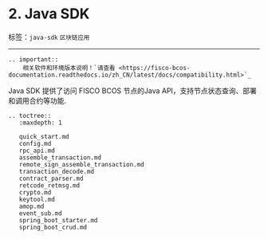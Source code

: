 # 2. Java SDK

标签：``java-sdk`` ``区块链应用``

----

```eval_rst
.. important::
    相关软件和环境版本说明！`请查看 <https://fisco-bcos-documentation.readthedocs.io/zh_CN/latest/docs/compatibility.html>`_
```

Java SDK 提供了访问 FISCO BCOS 节点的Java API，支持节点状态查询、部署和调用合约等功能.

```eval_rst
.. toctree::
   :maxdepth: 1

   quick_start.md
   config.md
   rpc_api.md
   assemble_transaction.md
   remote_sign_assemble_transaction.md
   transaction_decode.md
   contract_parser.md
   retcode_retmsg.md
   crypto.md
   keytool.md
   amop.md
   event_sub.md
   spring_boot_starter.md
   spring_boot_crud.md
```
